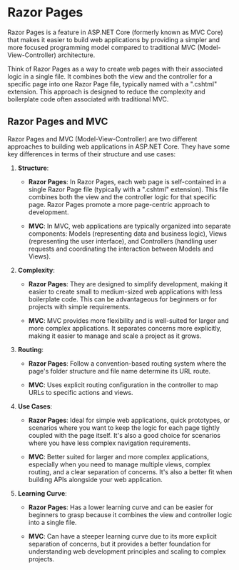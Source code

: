 # Razor Pages

Razor Pages is a feature in ASP.NET Core (formerly known as MVC Core) that makes it easier to build web applications by providing a simpler and more focused programming model compared to traditional MVC (Model-View-Controller) architecture. 

Think of Razor Pages as a way to create web pages with their associated logic in a single file. It combines both the view and the controller for a specific page into one Razor Page file, typically named with a ".cshtml" extension. This approach is designed to reduce the complexity and boilerplate code often associated with traditional MVC.

## Razor Pages and MVC 

Razor Pages and MVC (Model-View-Controller) are two different approaches to building web applications in ASP.NET Core. They have some key differences in terms of their structure and use cases:

1. **Structure**:
   - **Razor Pages**: In Razor Pages, each web page is self-contained in a single Razor Page file (typically with a ".cshtml" extension). This file combines both the view and the controller logic for that specific page. Razor Pages promote a more page-centric approach to development.
   
   - **MVC**: In MVC, web applications are typically organized into separate components: Models (representing data and business logic), Views (representing the user interface), and Controllers (handling user requests and coordinating the interaction between Models and Views).

2. **Complexity**:
   - **Razor Pages**: They are designed to simplify development, making it easier to create small to medium-sized web applications with less boilerplate code. This can be advantageous for beginners or for projects with simple requirements.

   - **MVC**: MVC provides more flexibility and is well-suited for larger and more complex applications. It separates concerns more explicitly, making it easier to manage and scale a project as it grows.

3. **Routing**:
   - **Razor Pages**: Follow a convention-based routing system where the page's folder structure and file name determine its URL route.

   - **MVC**: Uses explicit routing configuration in the controller to map URLs to specific actions and views.

4. **Use Cases**:
   - **Razor Pages**: Ideal for simple web applications, quick prototypes, or scenarios where you want to keep the logic for each page tightly coupled with the page itself. It's also a good choice for scenarios where you have less complex navigation requirements.

   - **MVC**: Better suited for larger and more complex applications, especially when you need to manage multiple views, complex routing, and a clear separation of concerns. It's also a better fit when building APIs alongside your web application.

5. **Learning Curve**:
   - **Razor Pages**: Has a lower learning curve and can be easier for beginners to grasp because it combines the view and controller logic into a single file.

   - **MVC**: Can have a steeper learning curve due to its more explicit separation of concerns, but it provides a better foundation for understanding web development principles and scaling to complex projects.
